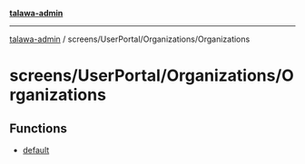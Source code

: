 [**talawa-admin**](../../../../README.md)

***

[talawa-admin](../../../../README.md) / screens/UserPortal/Organizations/Organizations

# screens/UserPortal/Organizations/Organizations

## Functions

- [default](functions/default.md)
